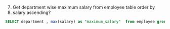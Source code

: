 7. Get department wise maximum salary from employee table order by
8. salary ascending?

```sql
SELECT department , max(salary) as "maximum_salary"  from employee group by department order by "maximum_salary" asc;
```